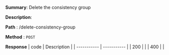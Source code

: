 **Summary**: Delete the consistency group

**Description**:

**Path** : /delete-consistency-group

**Method** : `POST`

**Response**
| code      | Description |
| ----------- | ----------- |
|  200   |       |
|  400   |       |

